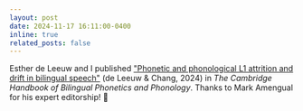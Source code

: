 ```yaml
---
layout: post
date: 2024-11-17 16:11:00-0400
inline: true
related_posts: false
---
```


Esther de Leeuw and I published <a href="https://doi.org/10.1017/9781009105767.033" target="_blank">"Phonetic and phonological L1 attrition and drift in bilingual speech"</a> (de Leeuw & Chang, 2024) in <i>The Cambridge Handbook of Bilingual Phonetics and Phonology</i>. Thanks to Mark Amengual for his expert editorship! 📘
